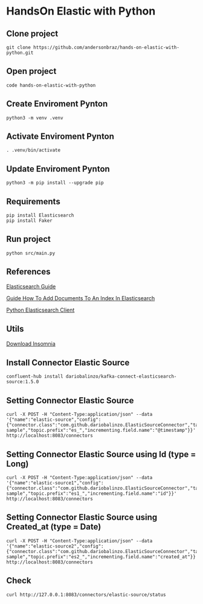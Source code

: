 # HandsOn Elastic with Python


## Clone project

```shell
git clone https://github.com/andersonbraz/hands-on-elastic-with-python.git
```
## Open project

```shell
code hands-on-elastic-with-python
```

## Create Enviroment Pynton

```shell
python3 -m venv .venv
```

## Activate Enviroment Pynton

```shell
. .venv/bin/activate
```
## Update Enviroment Pynton

```shell
python3 -m pip install --upgrade pip
```

## Requirements

```shell
pip install Elasticsearch
pip install Faker
```

## Run project

```shell
python src/main.py
```

## References

[Elasticsearch Guide](https://www.elastic.co/guide/en/elasticsearch/reference/current)

[Guide How To Add Documents To An Index In Elasticsearch](https://kb.objectrocket.com/elasticsearch/guide-how-to-add-documents-to-an-index-in-elasticsearch)

[Python Elasticsearch Client](https://elasticsearch-py.readthedocs.io/en/v7.16.3/)

## Utils

[Download Insomnia](https://insomnia.res/download)

## Install Connector Elastic Source


```shell
confluent-hub install dariobalinzo/kafka-connect-elasticsearch-source:1.5.0
```

## Setting Connector Elastic Source

```shell
curl -X POST -H "Content-Type:application/json" --data '{"name":"elastic-source","config":{"connector.class":"com.github.dariobalinzo.ElasticSourceConnector","tasks.max":"1","es.host":"localhost","es.port":"9200","index.prefix":"inter-sample","topic.prefix":"es_","incrementing.field.name":"@timestamp"}}' http://localhost:8083/connectors
```

## Setting Connector Elastic Source using Id (type = Long)

```shell
curl -X POST -H "Content-Type:application/json" --data '{"name":"elastic-source1","config":{"connector.class":"com.github.dariobalinzo.ElasticSourceConnector","tasks.max":"1","es.host":"localhost","es.port":"9200","index.prefix":"inter-sample","topic.prefix":"es1_","incrementing.field.name":"id"}}' http://localhost:8083/connectors
```
## Setting Connector Elastic Source using Created_at (type = Date)

```shell
curl -X POST -H "Content-Type:application/json" --data '{"name":"elastic-source2","config":{"connector.class":"com.github.dariobalinzo.ElasticSourceConnector","tasks.max":"1","es.host":"localhost","es.port":"9200","index.prefix":"inter-sample","topic.prefix":"es2_","incrementing.field.name":"created_at"}}' http://localhost:8083/connectors
```

## Check 

```shell
curl http://127.0.0.1:8083/connectors/elastic-source/status
```